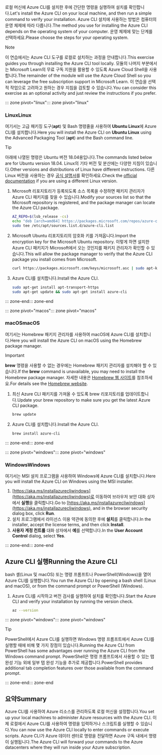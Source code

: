 <span data-ttu-id="b90c9-101">로컬 머신에 Azure CLI를 설치한 후에 간단한 명령을 실행하여 설치를 확인합니다.</span><span class="sxs-lookup"><span data-stu-id="b90c9-101">Let's install the Azure CLI on your local machine, and then run a simple command to verify your installation.</span></span> <span data-ttu-id="b90c9-102">Azure CLI 설치에 사용하는 방법은 컴퓨터의 운영 체제에 따라 다릅니다.</span><span class="sxs-lookup"><span data-stu-id="b90c9-102">The method you use for installing the Azure CLI depends on the operating system of your computer.</span></span> <span data-ttu-id="b90c9-103">운영 체제에 맞는 단계를 선택하세요.</span><span class="sxs-lookup"><span data-stu-id="b90c9-103">Please choose the steps for your operating system.</span></span>

> [!NOTE]
> <span data-ttu-id="b90c9-104">이 연습에서는 Azure CLI 도구를 로컬로 설치하는 과정을 안내합니다.</span><span class="sxs-lookup"><span data-stu-id="b90c9-104">This exercise guides you through installing the Azure CLI tool locally.</span></span> <span data-ttu-id="b90c9-105">모듈의 나머지 부분에서는 Microsoft Learn의 무료 구독 지원을 활용할 수 있도록 Azure Cloud Shell을 사용합니다.</span><span class="sxs-lookup"><span data-stu-id="b90c9-105">The remainder of the module will use the Azure Cloud Shell so you can leverage the free subscription support in Microsoft Learn.</span></span> <span data-ttu-id="b90c9-106">이 연습을 선택적 작업으로 고려하고 원하는 경우 지침을 검토할 수 있습니다.</span><span class="sxs-lookup"><span data-stu-id="b90c9-106">You can consider this exercise as an optional activity and just review the instructions if you prefer.</span></span>

<span data-ttu-id="b90c9-107">::: zone pivot="linux"</span><span class="sxs-lookup"><span data-stu-id="b90c9-107">::: zone pivot="linux"</span></span>

### <a name="linux"></a><span data-ttu-id="b90c9-108">Linux</span><span class="sxs-lookup"><span data-stu-id="b90c9-108">Linux</span></span>

<span data-ttu-id="b90c9-109">여기서는 고급 패키징 도구(**apt**) 및 Bash 명령줄을 사용하여 **Ubuntu Linux**에 Azure CLI를 설치합니다.</span><span class="sxs-lookup"><span data-stu-id="b90c9-109">Here you will install the Azure CLI on **Ubuntu Linux** using the Advanced Packaging Tool (**apt**) and the Bash command line.</span></span>

> [!TIP]
> <span data-ttu-id="b90c9-110">아래에 나열된 명령은 Ubuntu 버전 18.04용입니다.</span><span class="sxs-lookup"><span data-stu-id="b90c9-110">The commands listed below are for Ubuntu version 18.04.</span></span> <span data-ttu-id="b90c9-111">Linux의 기타 버전 및 분산에는 다양한 지침이 있습니다.</span><span class="sxs-lookup"><span data-stu-id="b90c9-111">Other versions and distributions of Linux have different instructions.</span></span> <span data-ttu-id="b90c9-112">다른 Linux 버전을 사용하는 경우 [공식 설명서](https://docs.microsoft.com/cli/azure/install-azure-cli)를 확인하세요.</span><span class="sxs-lookup"><span data-stu-id="b90c9-112">Check the [official documentation](https://docs.microsoft.com/cli/azure/install-azure-cli) if you are using a different Linux version.</span></span>

1. <span data-ttu-id="b90c9-113">Microsoft 리포지토리가 등록되도록 소스 목록을 수정하면 패키지 관리자가 Azure CLI 패키지를 찾을 수 있습니다.</span><span class="sxs-lookup"><span data-stu-id="b90c9-113">Modify your sources list so that the Microsoft repository is registered, and the package manager can locate the Azure CLI package.</span></span>

    ```bash
    AZ_REPO=$(lsb_release -cs)
    echo "deb [arch=amd64] https://packages.microsoft.com/repos/azure-cli/ $AZ_REPO main" | \
    sudo tee /etc/apt/sources.list.d/azure-cli.list
    ```

1. <span data-ttu-id="b90c9-114">Microsoft Ubuntu 리포지토리의 암호화 키를 가져옵니다.</span><span class="sxs-lookup"><span data-stu-id="b90c9-114">Import the encryption key for the Microsoft Ubuntu repository.</span></span> <span data-ttu-id="b90c9-115">이렇게 하면 설치한 Azure CLI 패키지가 Microsoft에서 오는 것인지를 패키지 관리자가 확인할 수 있습니다.</span><span class="sxs-lookup"><span data-stu-id="b90c9-115">This will allow the package manager to verify that the Azure CLI package you install comes from Microsoft.</span></span>

    ```bash
    curl https://packages.microsoft.com/keys/microsoft.asc | sudo apt-key add -
    ```

1. <span data-ttu-id="b90c9-116">Azure CLI를 설치합니다.</span><span class="sxs-lookup"><span data-stu-id="b90c9-116">Install the Azure CLI.</span></span>

    ```bash
    sudo apt-get install apt-transport-https
    sudo apt-get update && sudo apt-get install azure-cli
    ```

<span data-ttu-id="b90c9-117">::: zone-end</span><span class="sxs-lookup"><span data-stu-id="b90c9-117">::: zone-end</span></span>

<span data-ttu-id="b90c9-118">::: zone pivot="macos"</span><span class="sxs-lookup"><span data-stu-id="b90c9-118">::: zone pivot="macos"</span></span>

### <a name="macos"></a><span data-ttu-id="b90c9-119">macOS</span><span class="sxs-lookup"><span data-stu-id="b90c9-119">macOS</span></span>

<span data-ttu-id="b90c9-120">여기서는 Homebrew 패키지 관리자를 사용하여 macOS에 Azure CLI를 설치합니다.</span><span class="sxs-lookup"><span data-stu-id="b90c9-120">Here you will install the Azure CLI on macOS using the Homebrew package manager.</span></span>

> [!IMPORTANT]
> <span data-ttu-id="b90c9-121">**brew** 명령을 사용할 수 없는 경우에는 Homebrew 패키지 관리자를 설치해야 할 수 있습니다.</span><span class="sxs-lookup"><span data-stu-id="b90c9-121">If the **brew** command is unavailable, you may need to install the Homebrew package manager.</span></span> <span data-ttu-id="b90c9-122">자세한 내용은 [Homebrew 웹 사이트](https://brew.sh/)를 참조하세요.</span><span class="sxs-lookup"><span data-stu-id="b90c9-122">For details see the [Homebrew website](https://brew.sh/).</span></span>

1. <span data-ttu-id="b90c9-123">최신 Azure CLI 패키지를 가져올 수 있도록 brew 리포지토리를 업데이트합니다.</span><span class="sxs-lookup"><span data-stu-id="b90c9-123">Update your brew repository to make sure you get the latest Azure CLI package.</span></span>

    ```bash
    brew update
    ```

1. <span data-ttu-id="b90c9-124">Azure CLI를 설치합니다.</span><span class="sxs-lookup"><span data-stu-id="b90c9-124">Install the Azure CLI.</span></span>

    ```bash
    brew install azure-cli
    ```

<span data-ttu-id="b90c9-125">::: zone-end</span><span class="sxs-lookup"><span data-stu-id="b90c9-125">::: zone-end</span></span>

<span data-ttu-id="b90c9-126">::: zone pivot="windows"</span><span class="sxs-lookup"><span data-stu-id="b90c9-126">::: zone pivot="windows"</span></span>

### <a name="windows"></a><span data-ttu-id="b90c9-127">Windows</span><span class="sxs-lookup"><span data-stu-id="b90c9-127">Windows</span></span>

<span data-ttu-id="b90c9-128">여기서는 MSI 설치 프로그램을 사용하여 Windows에 Azure CLI를 설치합니다.</span><span class="sxs-lookup"><span data-stu-id="b90c9-128">Here you will install the Azure CLI on Windows using the MSI installer.</span></span>

1. <span data-ttu-id="b90c9-129">[https://aka.ms/installazurecliwindows](https://aka.ms/installazurecliwindows)로 이동하여 브라우저 보안 대화 상자에서 **실행**을 클릭합니다.</span><span class="sxs-lookup"><span data-stu-id="b90c9-129">Go to [https://aka.ms/installazurecliwindows](https://aka.ms/installazurecliwindows), and in the browser security dialog box, click **Run**.</span></span>
1. <span data-ttu-id="b90c9-130">설치 프로그램에서 라이선스 이용 약관에 동의한 후에 **설치**를 클릭합니다.</span><span class="sxs-lookup"><span data-stu-id="b90c9-130">In the installer, accept the license terms, and then click **Install**.</span></span>
1. <span data-ttu-id="b90c9-131">**사용자 계정 컨트롤** 대화 상자에서 **예**를 선택합니다.</span><span class="sxs-lookup"><span data-stu-id="b90c9-131">In the **User Account Control** dialog, select **Yes**.</span></span>

<span data-ttu-id="b90c9-132">::: zone-end</span><span class="sxs-lookup"><span data-stu-id="b90c9-132">::: zone-end</span></span>

## <a name="running-the-azure-cli"></a><span data-ttu-id="b90c9-133">Azure CLI 실행</span><span class="sxs-lookup"><span data-stu-id="b90c9-133">Running the Azure CLI</span></span>

<span data-ttu-id="b90c9-134">bash 셸(Linux 및 macOS) 또는 명령 프롬프트나 PowerShell(Windows)을 열어 Azure CLI를 실행합니다.</span><span class="sxs-lookup"><span data-stu-id="b90c9-134">You run the Azure CLI by opening a bash shell (Linux and macOS), or from the command prompt or PowerShell (Windows).</span></span>

1. <span data-ttu-id="b90c9-135">Azure CLI를 시작하고 버전 검사를 실행하여 설치를 확인합니다.</span><span class="sxs-lookup"><span data-stu-id="b90c9-135">Start the Azure CLI and verify your installation by running the version check.</span></span>

    ```bash
    az --version
    ```

<span data-ttu-id="b90c9-136">::: zone pivot="windows"</span><span class="sxs-lookup"><span data-stu-id="b90c9-136">::: zone pivot="windows"</span></span>

> [!TIP]
> <span data-ttu-id="b90c9-137">PowerShell에서 Azure CLI를 실행하면 Windows 명령 프롬프트에서 Azure CLI를 실행할 때에 비해 몇 가지 장점이 있습니다.</span><span class="sxs-lookup"><span data-stu-id="b90c9-137">Running the Azure CLI from PowerShell has some advantages over running the Azure CLI from the Windows command prompt.</span></span> <span data-ttu-id="b90c9-138">PowerShell은 명령 프롬프트에서 사용할 수 있는 탭 완성 기능 외에 일부 탭 완성 기능을 추가로 제공합니다.</span><span class="sxs-lookup"><span data-stu-id="b90c9-138">PowerShell provides additional tab completion features over those available from the command prompt.</span></span> 

<span data-ttu-id="b90c9-139">::: zone-end</span><span class="sxs-lookup"><span data-stu-id="b90c9-139">::: zone-end</span></span>

## <a name="summary"></a><span data-ttu-id="b90c9-140">요약</span><span class="sxs-lookup"><span data-stu-id="b90c9-140">Summary</span></span>

<span data-ttu-id="b90c9-141">Azure CLI를 사용하여 Azure 리소스를 관리하도록 로컬 머신을 설정합니다.</span><span class="sxs-lookup"><span data-stu-id="b90c9-141">You set up your local machines to administer Azure resources with the Azure CLI.</span></span> <span data-ttu-id="b90c9-142">이제 로컬에서 Azure CLI를 사용하여 명령을 입력하거나 스크립트를 실행할 수 있습니다.</span><span class="sxs-lookup"><span data-stu-id="b90c9-142">You can now use the Azure CLI locally to enter commands or execute scripts.</span></span> <span data-ttu-id="b90c9-143">Azure CLI가 Azure 데이터 센터로 명령을 전달하면 Azure 구독 내에서 명령이 실행됩니다.</span><span class="sxs-lookup"><span data-stu-id="b90c9-143">The Azure CLI will forward your commands to the Azure datacenters where they will run inside your Azure subscription.</span></span>